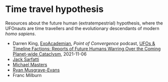 # Time travel hypothesis

Resources about the future human (extratempestrial) hypothesis, where the UFOnauts are time travellers and the evolutionary descendants of modern *homo sapiens*.

- Darren King, [ExoAcademian](https://twitter.com/ExoAcademian), *Point of Convergence* podcast, [UFOs & Timeline Factions: Reports of Future Humans Warring Over the Coming Planet-wide Cataclysm](https://pointofconvergence.net/ufos-timeline-factions-reports-of-future-humans-warring-over-the-coming-planet-wide-cataclysm/), 2021-11-06
- [Jack Sarfatti](people/sarfatti_jack.md)
- [Michael Masters](people/masters_michael.md)
- [Ryan Musgrave-Evans](people/musgrave-evans_ryan.md)
- Franc Milburn